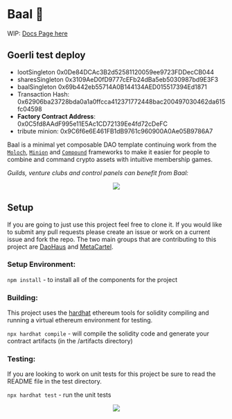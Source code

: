 # Baal 👺

WIP: [Docs Page here](https://baal-docs.vercel.app/)

## Goerli test deploy

- lootSingleton 0x0De84DCAc3B2d52581120059ee9723FDDecCB044
- sharesSingleton 0x3109AeD0fD9777cEFb24dBa5eb5030987bd9E3F3
- baalSingleton 0x69b442eb55714A0B144134AED015517394Ed1871
- Transaction Hash: 0x62906ba23728bda0a1a0ffcca412371772448bac200497030462da615fc04598
- **Factory Contract Address**: 0x0C5fd8AAdF995e11E5Ac1CD72139Ee4fd72cDeFC
- tribute minion: 0x9C6f6e6E461FB1dB9761c960900A0Ae05B9786A7


Baal is a minimal yet composable DAO template continuing work from the [`Moloch`](https://github.com/MolochVentures/moloch), [`Minion`](https://github.com/raid-guild/moloch-minion) and [`Compound`](https://github.com/compound-finance/compound-protocol/tree/master/contracts/Governance) frameworks to make it easier for people to combine and command crypto assets with intuitive membership games.

*Guilds, venture clubs and control panels can benefit from Baal:* 

<p align="center"><img src="https://media.giphy.com/media/rgwNTGFUbNTgsgiYha/giphy.gif"></p>

## Setup

If you are going to just use this project feel free to clone it.  If you would like to submit any pull requests please create an issue or work on a current issue and fork the repo.  The two main groups that are contributing to this project are [DaoHaus](https://discord.com/channels/709210493549674598) and [MetaCartel](https://discord.com/channels/702325961433284609).

### Setup Environment:

`npm install` - to install all of the components for the project

### Building:

This project uses the [hardhat](https://hardhat.org/) ethereum tools for solidity compiling and running a virtual ethereum environment for testing.

`npx hardhat compile` - will compile the solidity code and generate your contract artifacts (in the /artifacts directory)

### Testing:

If you are looking to work on unit tests for this project be sure to read the README file in the test directory.

`npx hardhat test` - run the unit tests


<p align="center"><img src="https://media.giphy.com/media/rgwNTGFUbNTgsgiYha/giphy.gif"></p>
